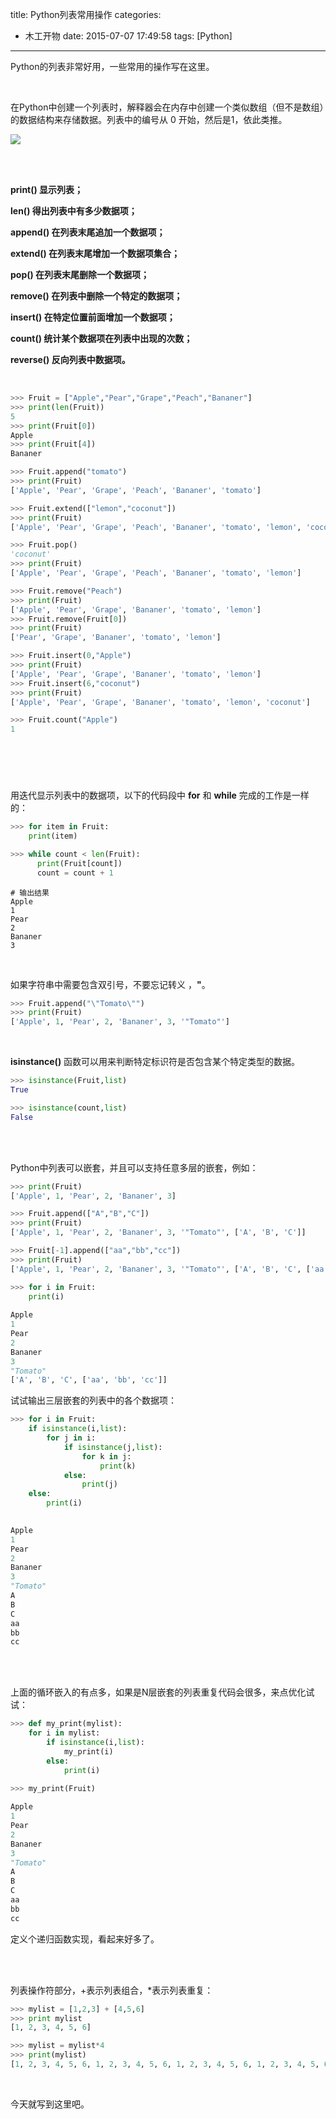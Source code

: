 ﻿title: Python列表常用操作
categories:
  - 木工开物
date: 2015-07-07 17:49:58
tags: [Python]
---
Python的列表非常好用，一些常用的操作写在这里。


<br>

在Python中创建一个列表时，解释器会在内存中创建一个类似数组（但不是数组）的数据结构来存储数据。列表中的编号从 0 开始，然后是1，依此类推。


![](http://img.blog.csdn.net/20150707101532255)


<br>

<br>


**print() 显示列表；**

**len() 得出列表中有多少数据项；**

**append() 在列表末尾追加一个数据项；**

**extend() 在列表末尾增加一个数据项集合；**

**pop() 在列表末尾删除一个数据项；**

**remove() 在列表中删除一个特定的数据项；**

**insert()  在特定位置前面增加一个数据项；**

**count()  统计某个数据项在列表中出现的次数；**

**reverse() 反向列表中数据项。**


<br>


```python
>>> Fruit = ["Apple","Pear","Grape","Peach","Bananer"]
>>> print(len(Fruit))
5
>>> print(Fruit[0])
Apple
>>> print(Fruit[4])
Bananer

>>> Fruit.append("tomato")
>>> print(Fruit)
['Apple', 'Pear', 'Grape', 'Peach', 'Bananer', 'tomato']

>>> Fruit.extend(["lemon","coconut"])
>>> print(Fruit)
['Apple', 'Pear', 'Grape', 'Peach', 'Bananer', 'tomato', 'lemon', 'coconut']

>>> Fruit.pop()
'coconut'
>>> print(Fruit)
['Apple', 'Pear', 'Grape', 'Peach', 'Bananer', 'tomato', 'lemon']

>>> Fruit.remove("Peach")
>>> print(Fruit)
['Apple', 'Pear', 'Grape', 'Bananer', 'tomato', 'lemon']
>>> Fruit.remove(Fruit[0])
>>> print(Fruit)
['Pear', 'Grape', 'Bananer', 'tomato', 'lemon']

>>> Fruit.insert(0,"Apple")
>>> print(Fruit)
['Apple', 'Pear', 'Grape', 'Bananer', 'tomato', 'lemon']
>>> Fruit.insert(6,"coconut")
>>> print(Fruit)
['Apple', 'Pear', 'Grape', 'Bananer', 'tomato', 'lemon', 'coconut']

>>> Fruit.count("Apple")
1





```

<br>

用迭代显示列表中的数据项，以下的代码段中 **for** 和 **while** 完成的工作是一样的：

```Python
>>> for item in Fruit:
	print(item)

```

```python
>>> while count < len(Fruit):
	  print(Fruit[count]) 
	  count = count + 1
```
```	
# 输出结果
Apple
1
Pear
2
Bananer
3
```

<br>

如果字符串中需要包含双引号，不要忘记转义 ，**\"**。

```python
>>> Fruit.append("\"Tomato\"")
>>> print(Fruit)
['Apple', 1, 'Pear', 2, 'Bananer', 3, '"Tomato"']

```


<br>

**isinstance()** 函数可以用来判断特定标识符是否包含某个特定类型的数据。

```python
>>> isinstance(Fruit,list)
True

>>> isinstance(count,list)
False
```

<br>

<br>

Python中列表可以嵌套，并且可以支持任意多层的嵌套，例如：

```python
>>> print(Fruit)
['Apple', 1, 'Pear', 2, 'Bananer', 3]

>>> Fruit.append(["A","B","C"])
>>> print(Fruit)
['Apple', 1, 'Pear', 2, 'Bananer', 3, '"Tomato"', ['A', 'B', 'C']]

>>> Fruit[-1].append(["aa","bb","cc"])
>>> print(Fruit)
['Apple', 1, 'Pear', 2, 'Bananer', 3, '"Tomato"', ['A', 'B', 'C', ['aa', 'bb', 'cc']]]
```

```python
>>> for i in Fruit:
	print(i)
	
Apple
1
Pear
2
Bananer
3
"Tomato"
['A', 'B', 'C', ['aa', 'bb', 'cc']]
```



试试输出三层嵌套的列表中的各个数据项：


```python
>>> for i in Fruit:
	if isinstance(i,list):
		for j in i:
			if isinstance(j,list):
				for k in j:
					print(k)
			else:
				print(j)
	else:
		print(i)

		
Apple
1
Pear
2
Bananer
3
"Tomato"
A
B
C
aa
bb
cc
```


<br>

<br>

上面的循环嵌入的有点多，如果是N层嵌套的列表重复代码会很多，来点优化试试：

```python
>>> def my_print(mylist):
	for i in mylist:
		if isinstance(i,list):
			my_print(i)
		else:
			print(i)
		
>>> my_print(Fruit)

Apple
1
Pear
2
Bananer
3
"Tomato"
A
B
C
aa
bb
cc
```


定义个递归函数实现，看起来好多了。


<br>

<br>

列表操作符部分，+表示列表组合，*表示列表重复：

```python
>>> mylist = [1,2,3] + [4,5,6]
>>> print mylist
[1, 2, 3, 4, 5, 6]

>>> mylist = mylist*4
>>> print(mylist)
[1, 2, 3, 4, 5, 6, 1, 2, 3, 4, 5, 6, 1, 2, 3, 4, 5, 6, 1, 2, 3, 4, 5, 6]

```

<br>

今天就写到这里吧。

